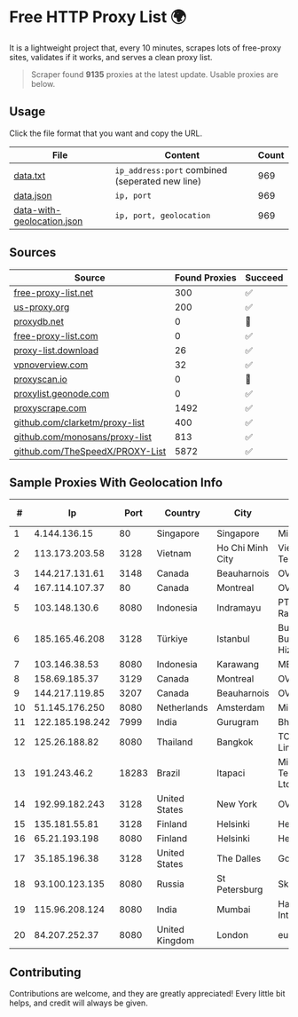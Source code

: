 
# Free HTTP Proxy List 🌍

It is a lightweight project that, every 10 minutes, scrapes lots of free-proxy sites, validates if it works, and serves a clean proxy list.


> Scraper found **9135** proxies at the latest update. Usable proxies are below.

## Usage

Click the file format that you want and copy the URL.


|File|Content|Count|
|----|-------|-----|
|[data.txt](https://raw.githubusercontent.com/themiralay/Proxy-List-World/master/data.txt)|`ip_address:port` combined (seperated new line)|969|
|[data.json](https://raw.githubusercontent.com/themiralay/Proxy-List-World/master/data.json)|`ip, port`|969|
|[data-with-geolocation.json](https://raw.githubusercontent.com/themiralay/Proxy-List-World/master/data-with-geolocation.json)|`ip, port, geolocation`|969|

## Sources

|Source|Found Proxies|Succeed|
|------|-------------|-------|
|[free-proxy-list.net](https://free-proxy-list.net)|300|✅|
|[us-proxy.org](https://www.us-proxy.org)|200|✅|
|[proxydb.net](http://proxydb.net)|0|🚫|
|[free-proxy-list.com](https://free-proxy-list.com/?page=&port=&type%5B%5D=http&type%5B%5D=https&up_time=0&search=Search)|0|✅|
|[proxy-list.download](https://www.proxy-list.download/HTTP)|26|✅|
|[vpnoverview.com](https://vpnoverview.com/privacy/anonymous-browsing/free-proxy-servers)|32|✅|
|[proxyscan.io](https://www.proxyscan.io)|0|🚫|
|[proxylist.geonode.com](https://proxylist.geonode.com/api/proxy-list?limit=300&page=1&sort_by=lastChecked&sort_type=desc&protocols=http,https)|0|✅|
|[proxyscrape.com](https://api.proxyscrape.com/v2/?request=displayproxies&protocol=http&timeout=10000&country=all&ssl=all&anonymity=all)|1492|✅|
|[github.com/clarketm/proxy-list](https://raw.githubusercontent.com/clarketm/proxy-list/master/proxy-list-raw.txt)|400|✅|
|[github.com/monosans/proxy-list](https://raw.githubusercontent.com/monosans/proxy-list/main/proxies/http.txt)|813|✅|
|[github.com/TheSpeedX/PROXY-List](https://raw.githubusercontent.com/TheSpeedX/PROXY-List/master/http.txt)|5872|✅|


## Sample Proxies With Geolocation Info

|#|Ip|Port|Country|City|Internet Service Provider|
|-|--|----|-------|----|-------------------------|
|1|4.144.136.15|80|Singapore|Singapore|Microsoft Corporation|
|2|113.173.203.58|3128|Vietnam|Ho Chi Minh City|VietNam Post and Telecom Corporation|
|3|144.217.131.61|3148|Canada|Beauharnois|OVH Hosting|
|4|167.114.107.37|80|Canada|Montreal|OVH SAS|
|5|103.148.130.6|8080|Indonesia|Indramayu|PT Anugerah Cimanuk Raya|
|6|185.165.46.208|3128|Türkiye|Istanbul|Burak Buylu trading as BurtiNET Internet Hizmetleri|
|7|103.146.38.53|8080|Indonesia|Karawang|MEDIASOLUSISUKSES|
|8|158.69.185.37|3129|Canada|Montreal|OVH SAS|
|9|144.217.119.85|3207|Canada|Beauharnois|OVH Hosting|
|10|51.145.176.250|8080|Netherlands|Amsterdam|Microsoft Corporation|
|11|122.185.198.242|7999|India|Gurugram|Bharti Airtel Limited|
|12|125.26.188.82|8080|Thailand|Bangkok|TOT Public Company Limited|
|13|191.243.46.2|18283|Brazil|Itapaci|Microturbo Telecomunicacoes Ltda-me|
|14|192.99.182.243|3128|United States|New York|OVH Hosting|
|15|135.181.55.81|3128|Finland|Helsinki|Hetzner Online GmbH|
|16|65.21.193.198|8080|Finland|Helsinki|Hetzner Online GmbH|
|17|35.185.196.38|3128|United States|The Dalles|Google LLC|
|18|93.100.123.135|8080|Russia|St Petersburg|SkyNet LLC|
|19|115.96.208.124|8080|India|Mumbai|Hathway IP over Cable Internet Access|
|20|84.207.252.37|8080|United Kingdom|London|euNetworks GmbH|



## Contributing

Contributions are welcome, and they are greatly appreciated! Every
little bit helps, and credit will always be given.

